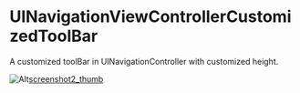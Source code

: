 # UINavigationViewControllerCustomizedToolBar
A customized toolBar in UINavigationController with customized height.

![Alt][screenshot1_thumb][screenshot2_thumb]

[screenshot1_thumb]: https://cloud.githubusercontent.com/assets/3366713/5739160/9faddc28-9c30-11e4-990f-18176d581a07.png
[screenshot2_thumb]: https://cloud.githubusercontent.com/assets/3366713/5739161/9faea8b0-9c30-11e4-921a-32123659ece0.png